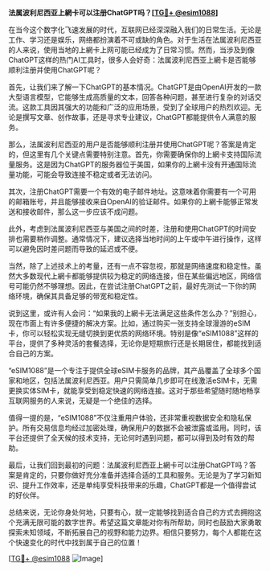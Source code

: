 **法属波利尼西亚上網卡可以注册ChatGPT吗？[[TG💪+ @esim1088](https://t.me/s/esim1088)]**

在当今这个数字化飞速发展的时代，互联网已经深深融入我们的日常生活。无论是工作、学习还是娱乐，网络都扮演着不可或缺的角色。对于生活在法属波利尼西亚的人来说，使用当地的上網卡上网可能已经成为了日常习惯。然而，当涉及到像ChatGPT这样的热门AI工具时，很多人会好奇：法属波利尼西亚上網卡是否能够顺利注册并使用ChatGPT呢？

首先，让我们来了解一下ChatGPT的基本情况。ChatGPT是由OpenAI开发的一款大型语言模型，它能够生成高质量的文本，回答各种问题，甚至进行复杂的对话交流。这款工具因其强大的功能和广泛的应用场景，受到了全球用户的热烈欢迎。无论是撰写文章、创作故事，还是寻求专业建议，ChatGPT都能提供令人满意的服务。

那么，法属波利尼西亚的用户是否能够顺利注册并使用ChatGPT呢？答案是肯定的，但这里有几个关键点需要特别注意。首先，你需要确保你的上網卡支持国际流量服务。这是因为ChatGPT的服务器位于美国，如果你的上網卡没有开通国际流量功能，可能会导致连接不稳定或者无法访问。

其次，注册ChatGPT需要一个有效的电子邮件地址。这意味着你需要有一个可用的邮箱账号，并且能够接收来自OpenAI的验证邮件。如果你的上網卡能够正常发送和接收邮件，那么这一步应该不成问题。

此外，考虑到法属波利尼西亚与美国之间的时差，注册和使用ChatGPT的时间安排也需要稍作调整。通常情况下，建议选择当地时间的上午或中午进行操作，这样可以避免因时差问题而导致的延迟或不便。

当然，除了上述技术上的考量，还有一点不容忽视，那就是网络速度和稳定性。虽然大多数现代上網卡都能够提供较为稳定的网络连接，但在某些偏远地区，网络信号可能仍然不够理想。因此，在尝试注册ChatGPT之前，最好先测试一下你的网络环境，确保其具备足够的带宽和稳定性。

说到这里，或许有人会问：“如果我的上網卡无法满足这些条件怎么办？”别担心，现在市面上有许多便捷的解决方案。比如，通过购买一张支持全球漫游的eSIM卡，你可以轻松实现无缝切换到更优质的网络环境。特别是像“eSIM1088”这样的平台，提供了多种灵活的套餐选择，无论你是短期旅行还是长期居住，都能找到适合自己的方案。

“eSIM1088”是一个专注于提供全球eSIM卡服务的品牌，其产品覆盖了全球多个国家和地区，包括法属波利尼西亚。用户只需简单几步即可在线激活eSIM卡，无需更换实体SIM卡，就能享受到稳定快速的网络连接。这对于那些希望随时随地畅享互联网服务的人来说，无疑是一个绝佳的选择。

值得一提的是，“eSIM1088”不仅注重用户体验，还非常重视数据安全和隐私保护。所有交易信息均经过加密处理，确保用户的数据不会被泄露或滥用。同时，该平台还提供了全天候的技术支持，无论何时遇到问题，都可以得到及时有效的帮助。

最后，让我们回到最初的问题：法属波利尼西亚上網卡可以注册ChatGPT吗？答案是肯定的，只要你做好充分准备并选择合适的工具和服务。无论是为了学习新知识、提升工作效率，还是单纯享受科技带来的乐趣，ChatGPT都是一个值得尝试的好伙伴。

总结来说，无论你身处何地，只要有心，就一定能够找到适合自己的方式去拥抱这个充满无限可能的数字世界。希望这篇文章能对你有所帮助，同时也鼓励大家勇敢探索未知领域，不断拓展自己的视野和能力边界。相信只要努力，每个人都能在这个快速变化的时代中找到属于自己的位置！

[[TG💪+ @esim1088](https://t.me/s/esim1088) ![Image](https://i.postimg.cc/4NQfJmqS/Snipaste-2025-05-13-00-14-12.png)]